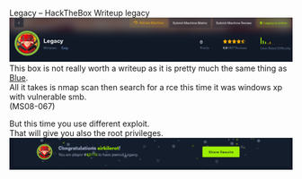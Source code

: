 Legacy – HackTheBox Writeup legacy  
![top](images/legacy/top.png)
This box is not really worth a writeup as it is pretty much the same thing as [Blue](blue.md).   
All it takes is nmap scan then search for a rce this time it was windows xp with vulnerable smb.  
(MS08-067)  

But this time you use different exploit.  
That will give you also the root privileges.  
![bottom](images/legacy/bottom.png)
